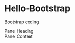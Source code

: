 # Hello-Bootstrap
 Bootstrap coding 
<div class="container">
		<div class="panel panel-defaut">
			<div class="panel-heading"> Panel Heading</div>
			<div class="panel-body">Panel Content</div>
		</div>
	</div>

